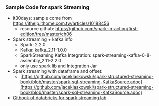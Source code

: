 ### Sample Code for spark Streaming
* it30days: sample come from https://ithelp.ithome.com.tw/articles/10188456
  * resource github: https://github.com/spark-in-action/first-edition/tree/master/ch06
* Spark streaming + kafka info  
  * Spark: 2.2.0
  * Kafka: kafka_2.11-1.0.0
  * SparkStreaming Kafka Integration: spark-streaming-kafka-0-8-assembly_2.11-2.2.0
  * only use spark lib and Integration Jar
* Spark streaming with dataframe and offset:
  * [https://github.com/jaceklaskowski/spark-structured-streaming-book/blob/master/spark-sql-streaming-KafkaSource.adoc](https://github.com/jaceklaskowski/spark-structured-streaming-book/blob/master/spark-sql-streaming-KafkaSource.adoc)
* [Gitbook of databricks for spark streaming lab](https://www.gitbook.com/book/databricks/databricks-spark-reference-applications/details)
